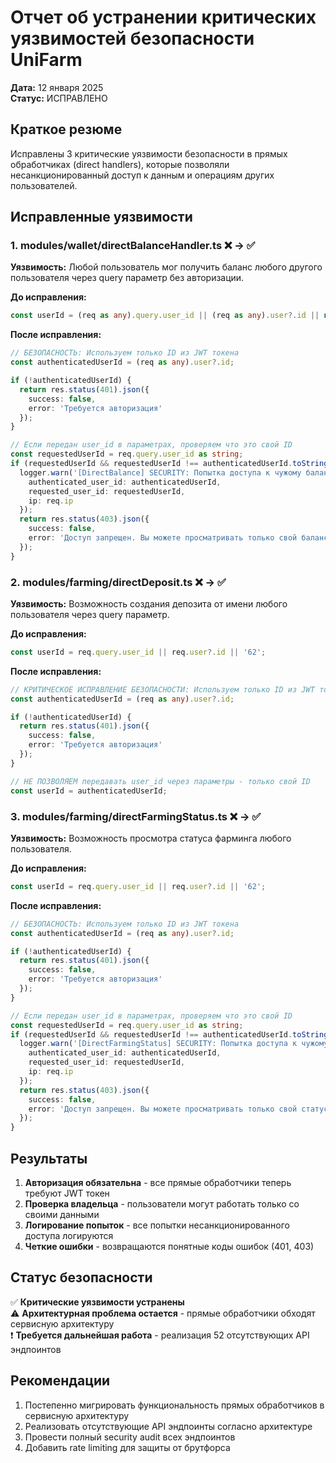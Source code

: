 # Отчет об устранении критических уязвимостей безопасности UniFarm
**Дата:** 12 января 2025  
**Статус:** ИСПРАВЛЕНО  

## Краткое резюме

Исправлены 3 критические уязвимости безопасности в прямых обработчиках (direct handlers), которые позволяли несанкционированный доступ к данным и операциям других пользователей.

## Исправленные уязвимости

### 1. modules/wallet/directBalanceHandler.ts ❌ → ✅

**Уязвимость:** Любой пользователь мог получить баланс любого другого пользователя через query параметр без авторизации.

**До исправления:**
```typescript
const userId = (req as any).query.user_id || (req as any).user?.id || null;
```

**После исправления:**
```typescript
// БЕЗОПАСНОСТЬ: Используем только ID из JWT токена
const authenticatedUserId = (req as any).user?.id;

if (!authenticatedUserId) {
  return res.status(401).json({
    success: false,
    error: 'Требуется авторизация'
  });
}

// Если передан user_id в параметрах, проверяем что это свой ID
const requestedUserId = req.query.user_id as string;
if (requestedUserId && requestedUserId !== authenticatedUserId.toString()) {
  logger.warn('[DirectBalance] SECURITY: Попытка доступа к чужому балансу', {
    authenticated_user_id: authenticatedUserId,
    requested_user_id: requestedUserId,
    ip: req.ip
  });
  return res.status(403).json({
    success: false,
    error: 'Доступ запрещен. Вы можете просматривать только свой баланс'
  });
}
```

### 2. modules/farming/directDeposit.ts ❌ → ✅

**Уязвимость:** Возможность создания депозита от имени любого пользователя через query параметр.

**До исправления:**
```typescript
const userId = req.query.user_id || req.user?.id || '62';
```

**После исправления:**
```typescript
// КРИТИЧЕСКОЕ ИСПРАВЛЕНИЕ БЕЗОПАСНОСТИ: Используем только ID из JWT токена
const authenticatedUserId = (req as any).user?.id;

if (!authenticatedUserId) {
  return res.status(401).json({
    success: false,
    error: 'Требуется авторизация'
  });
}

// НЕ ПОЗВОЛЯЕМ передавать user_id через параметры - только свой ID
const userId = authenticatedUserId;
```

### 3. modules/farming/directFarmingStatus.ts ❌ → ✅

**Уязвимость:** Возможность просмотра статуса фарминга любого пользователя.

**До исправления:**
```typescript
const userId = req.query.user_id || req.user?.id || '62';
```

**После исправления:**
```typescript
// БЕЗОПАСНОСТЬ: Используем только ID из JWT токена
const authenticatedUserId = (req as any).user?.id;

if (!authenticatedUserId) {
  return res.status(401).json({
    success: false,
    error: 'Требуется авторизация'
  });
}

// Если передан user_id в параметрах, проверяем что это свой ID
const requestedUserId = req.query.user_id as string;
if (requestedUserId && requestedUserId !== authenticatedUserId.toString()) {
  logger.warn('[DirectFarmingStatus] SECURITY: Попытка доступа к чужому статусу фарминга', {
    authenticated_user_id: authenticatedUserId,
    requested_user_id: requestedUserId,
    ip: req.ip
  });
  return res.status(403).json({
    success: false,
    error: 'Доступ запрещен. Вы можете просматривать только свой статус фарминга'
  });
}
```

## Результаты

1. **Авторизация обязательна** - все прямые обработчики теперь требуют JWT токен
2. **Проверка владельца** - пользователи могут работать только со своими данными
3. **Логирование попыток** - все попытки несанкционированного доступа логируются
4. **Четкие ошибки** - возвращаются понятные коды ошибок (401, 403)

## Статус безопасности

✅ **Критические уязвимости устранены**  
⚠️ **Архитектурная проблема остается** - прямые обработчики обходят сервисную архитектуру  
❗ **Требуется дальнейшая работа** - реализация 52 отсутствующих API эндпоинтов  

## Рекомендации

1. Постепенно мигрировать функциональность прямых обработчиков в сервисную архитектуру
2. Реализовать отсутствующие API эндпоинты согласно архитектуре
3. Провести полный security audit всех эндпоинтов
4. Добавить rate limiting для защиты от брутфорса